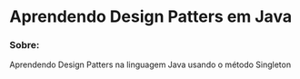 <h1>Aprendendo Design Patters em Java</h1>
<h3>Sobre: </h3>
<p>Aprendendo Design Patters na linguagem Java usando o método Singleton</p>
